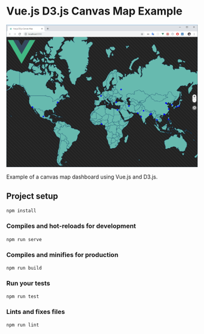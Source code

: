 # Vue.js D3.js Canvas Map Example
![Demo screenshot](vuejs_d3js_map_demo.png)

Example of a canvas map dashboard using Vue.js and D3.js.

## Project setup
```
npm install
```

### Compiles and hot-reloads for development
```
npm run serve
```

### Compiles and minifies for production
```
npm run build
```

### Run your tests
```
npm run test
```

### Lints and fixes files
```
npm run lint
```